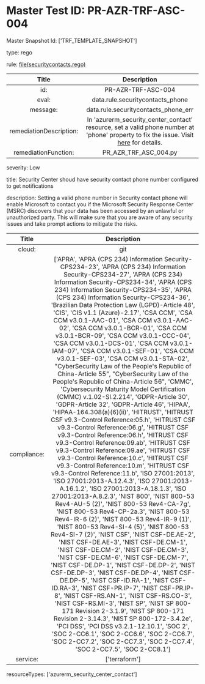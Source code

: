 



# Master Test ID: PR-AZR-TRF-ASC-004


Master Snapshot Id: ['TRF_TEMPLATE_SNAPSHOT']

type: rego

rule: [file(securitycontacts.rego)]  
  
  
  
  

|Title|Description|
| :---: | :---: |
|id: |PR-AZR-TRF-ASC-004|
|eval: |data.rule.securitycontacts_phone|
|message: |data.rule.securitycontacts_phone_err|
|remediationDescription: |In 'azurerm_security_center_contact' resource, set a valid phone number at 'phone' property to fix the issue. Visit <a href='https://registry.terraform.io/providers/hashicorp/azurerm/latest/docs/resources/security_center_contact#phone' target='_blank'>here</a> for details.|
|remediationFunction: |PR_AZR_TRF_ASC_004.py|


severity: Low

title: Security Center shoud have security contact phone number configured to get notifications

description: Setting a valid phone number in Security contact phone will enable Microsoft to contact you if the Microsoft Security Response Center (MSRC) discovers that your data has been accessed by an unlawful or unauthorized party. This will make sure that you are aware of any security issues and take prompt actions to mitigate the risks.  
  
  

|Title|Description|
| :---: | :---: |
|cloud: |git|
|compliance: |['APRA', 'APRA (CPS 234) Information Security-CPS234-23', 'APRA (CPS 234) Information Security-CPS234-27', 'APRA (CPS 234) Information Security-CPS234-34', 'APRA (CPS 234) Information Security-CPS234-35', 'APRA (CPS 234) Information Security-CPS234-36', 'Brazilian Data Protection Law (LGPD)-Article 48', 'CIS', 'CIS v1.1 (Azure)-2.17', 'CSA CCM', 'CSA CCM v3.0.1-AAC-01', 'CSA CCM v3.0.1-AAC-02', 'CSA CCM v3.0.1-BCR-01', 'CSA CCM v3.0.1-BCR-09', 'CSA CCM v3.0.1-CCC-04', 'CSA CCM v3.0.1-DCS-01', 'CSA CCM v3.0.1-IAM-07', 'CSA CCM v3.0.1-SEF-01', 'CSA CCM v3.0.1-SEF-03', 'CSA CCM v3.0.1-STA-02', "CyberSecurity Law of the People's Republic of China-Article 55", "CyberSecurity Law of the People's Republic of China-Article 56", 'CMMC', 'Cybersecurity Maturity Model Certification (CMMC) v.1.02-SI.2.214', 'GDPR-Article 30', 'GDPR-Article 32', 'GDPR-Article 46', 'HIPAA', 'HIPAA-164.308(a)(6)(ii)', 'HITRUST', 'HITRUST CSF v9.3-Control Reference:05.h', 'HITRUST CSF v9.3-Control Reference:06.g', 'HITRUST CSF v9.3-Control Reference:06.h', 'HITRUST CSF v9.3-Control Reference:09.ab', 'HITRUST CSF v9.3-Control Reference:09.ae', 'HITRUST CSF v9.3-Control Reference:10.c', 'HITRUST CSF v9.3-Control Reference:10.m', 'HITRUST CSF v9.3-Control Reference:11.b', 'ISO 27001:2013', 'ISO 27001:2013-A.12.4.3', 'ISO 27001:2013-A.16.1.2', 'ISO 27001:2013-A.18.1.3', 'ISO 27001:2013-A.8.2.3', 'NIST 800', 'NIST 800-53 Rev4-AU-5 (2)', 'NIST 800-53 Rev4-CA-7g', 'NIST 800-53 Rev4-CP-2a.3', 'NIST 800-53 Rev4-IR-6 (2)', 'NIST 800-53 Rev4-IR-9 (1)', 'NIST 800-53 Rev4-SI-4 (5)', 'NIST 800-53 Rev4-SI-7 (2)', 'NIST CSF', 'NIST CSF-DE.AE-2', 'NIST CSF-DE.AE-3', 'NIST CSF-DE.CM-1', 'NIST CSF-DE.CM-2', 'NIST CSF-DE.CM-3', 'NIST CSF-DE.CM-6', 'NIST CSF-DE.CM-7', 'NIST CSF-DE.DP-1', 'NIST CSF-DE.DP-2', 'NIST CSF-DE.DP-3', 'NIST CSF-DE.DP-4', 'NIST CSF-DE.DP-5', 'NIST CSF-ID.RA-1', 'NIST CSF-ID.RA-3', 'NIST CSF-PR.IP-7', 'NIST CSF-PR.IP-8', 'NIST CSF-RS.AN-1', 'NIST CSF-RS.CO-3', 'NIST CSF-RS.MI-3', 'NIST SP', 'NIST SP 800-171 Revision 2-3.1.9', 'NIST SP 800-171 Revision 2-3.14.3', 'NIST SP 800-172-3.4.2e', 'PCI DSS', 'PCI DSS v3.2.1-12.10.1', 'SOC 2', 'SOC 2-CC6.1', 'SOC 2-CC6.6', 'SOC 2-CC6.7', 'SOC 2-CC7.2', 'SOC 2-CC7.3', 'SOC 2-CC7.4', 'SOC 2-CC7.5', 'SOC 2-CC8.1']|
|service: |['terraform']|


resourceTypes: ['azurerm_security_center_contact']


[file(securitycontacts.rego)]: https://github.com/prancer-io/prancer-compliance-test/tree/master/azure/terraform/securitycontacts.rego
